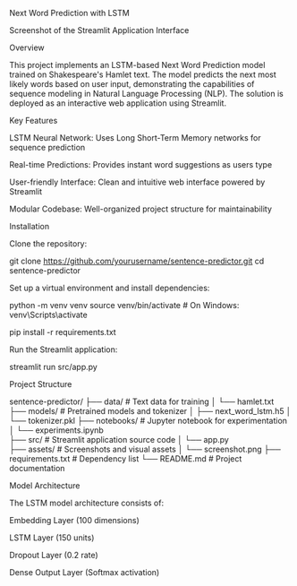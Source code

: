 Next Word Prediction with LSTM

Screenshot of the Streamlit Application Interface

Overview

This project implements an LSTM-based Next Word Prediction model trained on Shakespeare's Hamlet text. The model predicts the next most likely words based on user input, demonstrating the capabilities of sequence modeling in Natural Language Processing (NLP). The solution is deployed as an interactive web application using Streamlit.

Key Features

LSTM Neural Network: Uses Long Short-Term Memory networks for sequence prediction

Real-time Predictions: Provides instant word suggestions as users type

User-friendly Interface: Clean and intuitive web interface powered by Streamlit

Modular Codebase: Well-organized project structure for maintainability

Installation

Clone the repository:

git clone https://github.com/yourusername/sentence-predictor.git
cd sentence-predictor

Set up a virtual environment and install dependencies:

python -m venv venv
source venv/bin/activate  # On Windows: venv\Scripts\activate

pip install -r requirements.txt

Run the Streamlit application:

streamlit run src/app.py

Project Structure

sentence-predictor/
├── data/                   # Text data for training
│   └── hamlet.txt          
├── models/                 # Pretrained models and tokenizer
│   ├── next_word_lstm.h5
│   └── tokenizer.pkl
├── notebooks/              # Jupyter notebook for experimentation
│   └── experiments.ipynb  
├── src/                    # Streamlit application source code
│   └── app.py              
├── assets/                 # Screenshots and visual assets
│   └── screenshot.png
├── requirements.txt        # Dependency list
└── README.md               # Project documentation

Model Architecture

The LSTM model architecture consists of:

Embedding Layer (100 dimensions)

LSTM Layer (150 units)

Dropout Layer (0.2 rate)

Dense Output Layer (Softmax activation)

